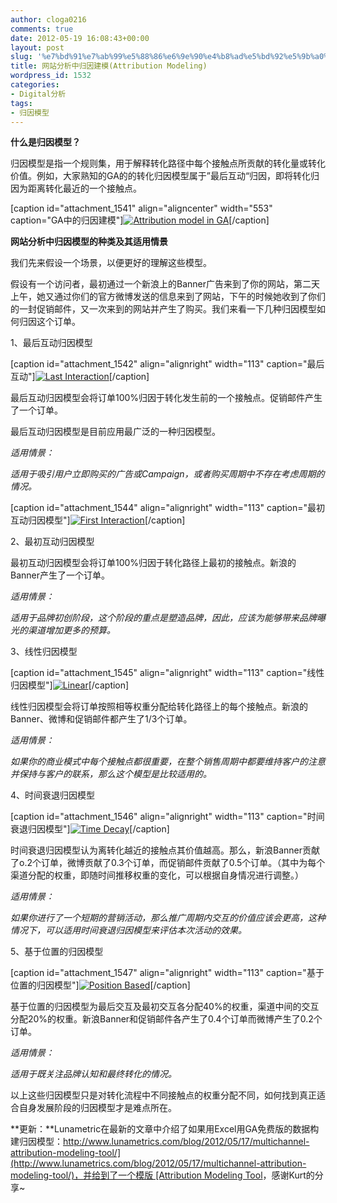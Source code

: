 ```yaml
---
author: cloga0216
comments: true
date: 2012-05-19 16:08:43+00:00
layout: post
slug: '%e7%bd%91%e7%ab%99%e5%88%86%e6%9e%90%e4%b8%ad%e5%bd%92%e5%9b%a0%e5%bb%ba%e6%a8%a1attribution-modeling'
title: 网站分析中归因建模(Attribution Modeling)
wordpress_id: 1532
categories:
- Digital分析
tags:
- 归因模型
---
```


**什么是归因模型？**

归因模型是指一个规则集，用于解释转化路径中每个接触点所贡献的转化量或转化价值。例如，大家熟知的GA的的转化归因模型属于”最后互动“归因，即将转化归因为距离转化最近的一个接触点。

[caption id="attachment_1541" align="aligncenter" width="553" caption="GA中的归因建模"][![Attribution model in GA](http://www.cloga.info/wp-content/uploads/2012/05/44564654.png)](http://www.cloga.info/wp-content/uploads/2012/05/44564654.png)[/caption]

**网站分析中归因模型的种类及其适用情景**

我们先来假设一个场景，以便更好的理解这些模型。

假设有一个访问者，最初通过一个新浪上的Banner广告来到了你的网站，第二天上午，她又通过你们的官方微博发送的信息来到了网站，下午的时候她收到了你们的一封促销邮件，又一次来到的网站并产生了购买。我们来看一下几种归因模型如何归因这个订单。

1、最后互动归因模型

[caption id="attachment_1542" align="alignright" width="113" caption="最后互动"][![Last Interaction](http://www.cloga.info/wp-content/uploads/2012/05/Last-Interaction.png)](http://www.cloga.info/wp-content/uploads/2012/05/Last-Interaction.png)[/caption]

最后互动归因模型会将订单100%归因于转化发生前的一个接触点。促销邮件产生了一个订单。

最后互动归因模型是目前应用最广泛的一种归因模型。<!-- more -->

_适用情景：_

_适用于吸引用户立即购买的广告或Campaign，或者购买周期中不存在考虑周期的情况。_

[caption id="attachment_1544" align="alignright" width="113" caption="最初互动归因模型"][![First Interaction](http://www.cloga.info/wp-content/uploads/2012/05/First-Interaction1.png)](http://www.cloga.info/wp-content/uploads/2012/05/First-Interaction1.png)[/caption]

2、最初互动归因模型

最初互动归因模型会将订单100%归因于转化路径上最初的接触点。新浪的Banner产生了一个订单。

_适用情景：_

_适用于品牌初创阶段，这个阶段的重点是塑造品牌，因此，应该为能够带来品牌曝光的渠道增加更多的预算。_

3、线性归因模型

[caption id="attachment_1545" align="alignright" width="113" caption="线性归因模型"][![Linear](http://www.cloga.info/wp-content/uploads/2012/05/linear.png)](http://www.cloga.info/wp-content/uploads/2012/05/linear.png)[/caption]

线性归因模型会将订单按照相等权重分配给转化路径上的每个接触点。新浪的Banner、微博和促销邮件都产生了1/3个订单。

_适用情景：_

_如果你的商业模式中每个接触点都很重要，在整个销售周期中都要维持客户的注意并保持与客户的联系，那么这个模型是比较适用的。_

4、时间衰退归因模型

[caption id="attachment_1546" align="alignright" width="113" caption="时间衰退归因模型"][![Time Decay](http://www.cloga.info/wp-content/uploads/2012/05/Time-Decay.png)](http://www.cloga.info/wp-content/uploads/2012/05/Time-Decay.png)[/caption]

时间衰退归因模型认为离转化越近的接触点其价值越高。那么，新浪Banner贡献了o.2个订单，微博贡献了0.3个订单，而促销邮件贡献了0.5个订单。（其中为每个渠道分配的权重，即随时间推移权重的变化，可以根据自身情况进行调整。）

_适用情景：_

_如果你进行了一个短期的营销活动，那么推广周期内交互的价值应该会更高，这种情况下，可以适用时间衰退归因模型来评估本次活动的效果。_

5、基于位置的归因模型

[caption id="attachment_1547" align="alignright" width="113" caption="基于位置的归因模型"][![Position Based](http://www.cloga.info/wp-content/uploads/2012/05/Position-Based.png)](http://www.cloga.info/wp-content/uploads/2012/05/Position-Based.png)[/caption]

基于位置的归因模型为最后交互及最初交互各分配40%的权重，渠道中间的交互分配20%的权重。新浪Banner和促销邮件各产生了0.4个订单而微博产生了0.2个订单。

_适用情景：_

_适用于既关注品牌认知和最终转化的情况。_

以上这些归因模型只是对转化流程中不同接触点的权重分配不同，如何找到真正适合自身发展阶段的归因模型才是难点所在。

**更新：**Lunametric在最新的文章中介绍了如果用Excel用GA免费版的数据构建归因模型：[http://www.lunametrics.com/blog/2012/05/17/multichannel-attribution-modeling-tool/](http://www.lunametrics.com/blog/2012/05/17/multichannel-attribution-modeling-tool/)，并给到了一个模版 [Attribution Modeling Tool](https://docs.google.com/spreadsheet/ccc?key=0AliSM9M0UxNsdElTeWxmNnJzX0NOOVdKUmlpcU90ZHc)，感谢Kurt的分享~
